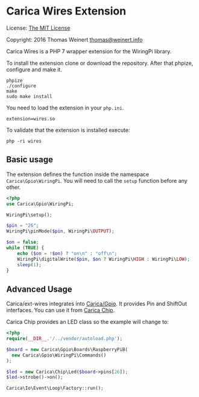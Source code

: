Carica Wires Extension
======================

License: [The MIT License](https://opensource.org/licenses/mit-license.php)

Copyright: 2016 Thomas Weinert <thomas@weinert.info>

Carica Wires is a PHP 7 wrapper extension for the WiringPi library.

To install the extension clone or download the repository. After that phpize, configure and make it.

```
phpize
./configure
make
sudo make install
```

You need to load the extension in your `php.ini`.

```
extension=wires.so
```

To validate that the extension is installed execute:

```
php -ri wires
```

Basic usage
-----------

The extension defines the function inside the namespace `Carica\Gpio\WiringPi`. You will need to call the
`setup` function before any other.

```php
<?php
use Carica\Gpio\WiringPi;

WiringPi\setup();

$pin = "26";
WiringPi\pinMode($pin, WiringPi\OUTPUT);

$on = false;
while (TRUE) {
    echo ($on = !$on) ? "on\n" : "off\n";
    WiringPi\digitalWrite($pin, $on ? WiringPi\HIGH : WiringPi\LOW);
    sleep(1);
}
```

Advanced Usage
--------------

Carica/ext-wires integrates into [Carica/Gpio](https://github.com/ThomasWeinert/carica-gpio). 
It provides Pin and ShiftOut interfaces. You can use it from 
[Carica Chip](https://github.com/ThomasWeinert/carica-chip).

Carica Chip provides an LED class so the example will change to:

```php
<?php
require(__DIR__.'/../vendor/autoload.php');

$board = new Carica\Gpio\Boards\RaspberryPiB(
  new Carica\Gpio\WiringPi\Commands()
);

$led = new Carica\Chip\Led($board->pins[26]);
$led->strobe()->on();

Carica\Io\Event\Loop\Factory::run();
```
